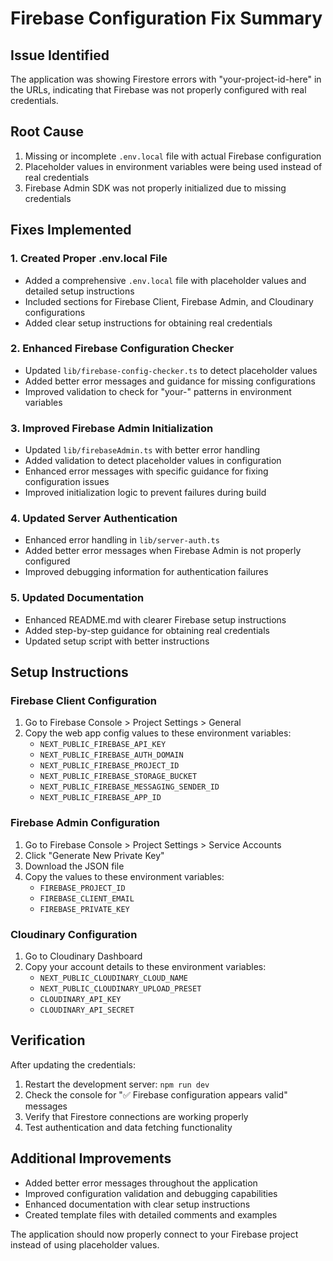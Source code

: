 # Firebase Configuration Fix Summary

## Issue Identified
The application was showing Firestore errors with "your-project-id-here" in the URLs, indicating that Firebase was not properly configured with real credentials.

## Root Cause
1. Missing or incomplete `.env.local` file with actual Firebase configuration
2. Placeholder values in environment variables were being used instead of real credentials
3. Firebase Admin SDK was not properly initialized due to missing credentials

## Fixes Implemented

### 1. Created Proper .env.local File
- Added a comprehensive `.env.local` file with placeholder values and detailed setup instructions
- Included sections for Firebase Client, Firebase Admin, and Cloudinary configurations
- Added clear setup instructions for obtaining real credentials

### 2. Enhanced Firebase Configuration Checker
- Updated `lib/firebase-config-checker.ts` to detect placeholder values
- Added better error messages and guidance for missing configurations
- Improved validation to check for "your-" patterns in environment variables

### 3. Improved Firebase Admin Initialization
- Updated `lib/firebaseAdmin.ts` with better error handling
- Added validation to detect placeholder values in configuration
- Enhanced error messages with specific guidance for fixing configuration issues
- Improved initialization logic to prevent failures during build

### 4. Updated Server Authentication
- Enhanced error handling in `lib/server-auth.ts`
- Added better error messages when Firebase Admin is not properly configured
- Improved debugging information for authentication failures

### 5. Updated Documentation
- Enhanced README.md with clearer Firebase setup instructions
- Added step-by-step guidance for obtaining real credentials
- Updated setup script with better instructions

## Setup Instructions

### Firebase Client Configuration
1. Go to Firebase Console > Project Settings > General
2. Copy the web app config values to these environment variables:
   - `NEXT_PUBLIC_FIREBASE_API_KEY`
   - `NEXT_PUBLIC_FIREBASE_AUTH_DOMAIN`
   - `NEXT_PUBLIC_FIREBASE_PROJECT_ID`
   - `NEXT_PUBLIC_FIREBASE_STORAGE_BUCKET`
   - `NEXT_PUBLIC_FIREBASE_MESSAGING_SENDER_ID`
   - `NEXT_PUBLIC_FIREBASE_APP_ID`

### Firebase Admin Configuration
1. Go to Firebase Console > Project Settings > Service Accounts
2. Click "Generate New Private Key"
3. Download the JSON file
4. Copy the values to these environment variables:
   - `FIREBASE_PROJECT_ID`
   - `FIREBASE_CLIENT_EMAIL`
   - `FIREBASE_PRIVATE_KEY`

### Cloudinary Configuration
1. Go to Cloudinary Dashboard
2. Copy your account details to these environment variables:
   - `NEXT_PUBLIC_CLOUDINARY_CLOUD_NAME`
   - `NEXT_PUBLIC_CLOUDINARY_UPLOAD_PRESET`
   - `CLOUDINARY_API_KEY`
   - `CLOUDINARY_API_SECRET`

## Verification
After updating the credentials:
1. Restart the development server: `npm run dev`
2. Check the console for "✅ Firebase configuration appears valid" messages
3. Verify that Firestore connections are working properly
4. Test authentication and data fetching functionality

## Additional Improvements
- Added better error messages throughout the application
- Improved configuration validation and debugging capabilities
- Enhanced documentation with clear setup instructions
- Created template files with detailed comments and examples

The application should now properly connect to your Firebase project instead of using placeholder values.
